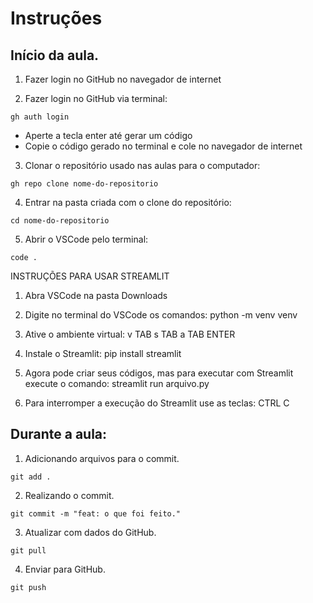 # Instruções

## Início da aula.

1) Fazer login no GitHub no navegador de internet


2) Fazer login no GitHub via terminal:
```
gh auth login
```
- Aperte a tecla enter até gerar um código
- Copie o código gerado no terminal e cole no navegador de internet


3) Clonar o repositório usado nas aulas para o computador:
```
gh repo clone nome-do-repositorio
```


4) Entrar na pasta criada com o clone do repositório:
```
cd nome-do-repositorio
```

5) Abrir o VSCode pelo terminal:
```
code .
```

INSTRUÇÕES PARA USAR STREAMLIT
1. Abra VSCode na pasta Downloads

2. Digite no terminal do VSCode os comandos:
python -m venv venv

3. Ative o ambiente virtual:
v TAB
s TAB
a TAB
ENTER

4. Instale o Streamlit:
pip install streamlit

5. Agora pode criar seus códigos, mas para executar com Streamlit execute o comando:
streamlit run arquivo.py

6. Para interromper a execução do Streamlit use as teclas:
CTRL C

## Durante a aula:

1) Adicionando arquivos para o commit.
```
git add .
```

2) Realizando o commit.
```
git commit -m "feat: o que foi feito."
```

3) Atualizar com dados do GitHub.
```
git pull
```

4) Enviar para GitHub.
```
git push
```
